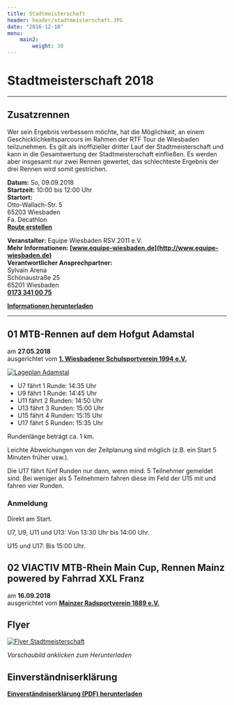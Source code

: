 ```yaml
---
title: Stadtmeisterschaft
header: header/stadtmeisterschaft.JPG
date: "2016-12-10"
menu: 
    main2:
        weight: 30
---
```


# Stadtmeisterschaft 2018

---

## Zusatzrennen

Wer sein Ergebnis verbessern möchte, hat die Möglichkeit, an einem Geschicklichkeitsparcours im Rahmen der RTF Tour de Wiesbaden teilzunehmen. Es gilt als inoffizieller dritter Lauf der Stadtmeisterschaft und kann in die Gesamtwertung der Stadtmeisterschaft einfließen.
Es werden aber insgesamt nur zwei Rennen gewertet, das schlechteste Ergebnis der drei Rennen wird somit gestrichen.


**Datum:** So, 09.09.2018  
**Startzeit:** 10:00 bis 12:00 Uhr  
**Startort:**   
Otto-Wallach-Str. 5  
65203 Wiesbaden  
Fa. Decathlon  
**[Route erstellen](https://maps.google.de/?daddr=Otto-Wallach-Str.+5%2C+Wiesbaden)**  

**Veranstalter:** Equipe Wiesbaden RSV 2011 e.V.   
**Mehr Informationen: [www.equipe-wiesbaden.de](http://www.equipe-wiesbaden.de)**  
**Verantwortlicher Ansprechpartner:**  
Sylvain Arena  
Schönaustraße 25  
65201 Wiesbaden  
**[0173 341 00 75](tel:+491733410075)**  

**[Informationen herunterladen](stadtmeisterschaft/Zusatzrennen-der-Stadtmeisterschaften-2018.pdf)**

---

## 01 MTB-Rennen auf dem Hofgut Adamstal

am **27.05.2018**  
ausgerichtet vom **[1. Wiesbadener Schulsportverein 1994 e.V.](https://www.schulsportverein.de)**

[![Lageplan Adamstal](stadtmeisterschaft/lageplan-adamstal.jpg)](stadtmeisterschaft/lageplan-adamstal.jpg)

* U7 fährt 1 Runde: 14:35 Uhr
* U9 fährt 1 Runde: 14:45 Uhr
* U11 fährt 2 Runden: 14:50 Uhr
* U13 fährt 3 Runden: 15:00 Uhr
* U15 fährt 4 Runden: 15:15 Uhr
* U17 fährt 5 Runden: 15:35 Uhr

Rundenlänge beträgt ca. 1 km.

Leichte Abweichungen von der Zeitplanung sind möglich (z.B. ein Start 5 Minuten früher usw.).

Die U17 fährt fünf Runden nur dann, wenn mind. 5 Teilnehmer gemeldet sind.
Bei weniger als 5 Teilnehmern fahren diese im Feld der U15 mit und fahren vier Runden.

### Anmeldung

Direkt am Start.

U7, U9, U11 und U13: Von 13:30 Uhr bis 14:00 Uhr.

U15 und U17: Bis 15:00 Uhr.

## 02 VIACTIV MTB-Rhein Main Cup, Rennen Mainz powered by Fahrrad XXL Franz

am **16.09.2018**  
ausgerichtet vom **[Mainzer Radsportverein 1889 e.V.](https://www.mrsv.de/)**


## Flyer

[![Flyer Stadtmeisterschaft](stadtmeisterschaft/flyer_640.png)](stadtmeisterschaft/Stadtmeisterschaft-Flyer.pdf)

*Vorschaubild anklicken zum Herunterladen*

## Einverständniserklärung

**[Einverständniserklärung (PDF) herunterladen](stadtmeisterschaft/SM-Einverstaendniserklaerung-ab-2018.pdf)**
